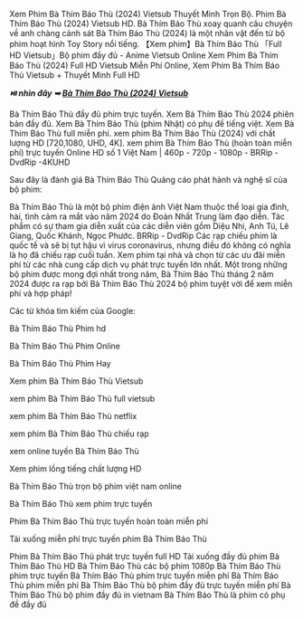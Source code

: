 Xem Phim Bà Thím Báo Thù (2024) Vietsub Thuyết Minh Trọn Bộ. Phim Bà Thím Báo Thù (2024) Vietsub HD. Bà Thím Báo Thù xoay quanh câu chuyện về anh chàng cảnh sát Bà Thím Báo Thù (2024) là một nhân vật đến từ bộ phim hoạt hình Toy Story nổi tiếng. 【Xem phim】Bà Thím Báo Thù 「Full HD Vietsub」Bộ phim đầy đủ - Anime Vietsub Online Xem Phim Bà Thím Báo Thù (2024) Full HD Vietsub Miễn Phí Online, Xem Phim Bà Thím Báo Thù Vietsub + Thuyết Minh Full HD

<p><b><I>⏯️ nhìn đây ➥ <a href="https://t.co/lJnDzXNoGg" rel="noopener">Bà Thím Báo Thù (2024) Vietsub</a></I></b></p>

Bà Thím Báo Thù đầy đủ phim trực tuyến. Xem Bà Thím Báo Thù 2024 phiên bản đầy đủ. Xem Bà Thím Báo Thù (phim Nhật) có phụ đề tiếng việt. Xem Bà Thím Báo Thù full miễn phí. xem phim Bà Thím Báo Thù (2024) với chất lượng HD [720,1080, UHD, 4K]. xem phim Bà Thím Báo Thù (hoàn toàn miễn phí) trực tuyến
Online HD số 1 Việt Nam | 460p - 720p - 1080p - BRRip - DvdRip -4KUHD

Sau đây là đánh giá Bà Thím Báo Thù Quảng cáo phát hành và nghệ sĩ của bộ phim:

Bà Thím Báo Thù là một bộ phim điện ảnh Việt Nam thuộc thể loại gia đình, hài, tình cảm ra mắt vào năm 2024 do Đoàn Nhất Trung làm đạo diễn. Tác phẩm có sự tham gia diễn xuất của các diễn viên gồm Diệu Nhi, Anh Tú, Lê Giang, Quốc Khánh, Ngọc Phước.
BRRip - DvdRip
Các rạp chiếu phim là quốc tế và sẽ bị tụt hậu vì virus coronavirus, nhưng điều đó không có nghĩa là họ đã chiếu rạp cuối tuần. Xem phim tại nhà và chọn từ các ưu đãi miễn phí từ các nhà cung cấp dịch vụ phát trực tuyến lớn nhất.
Một trong những bộ phim được mong đợi nhất trong năm, Bà Thím Báo Thù tháng 2 năm 2024 được ra rạp bởi
Bà Thím Báo Thù 2024 bộ phim tuyệt vời để xem miễn phí và hợp pháp!

Các từ khóa tìm kiếm của Google:

Bà Thím Báo Thù Phim hd

Bà Thím Báo Thù Phim Online

Bà Thím Báo Thù Phim Hay

Xem phim Bà Thím Báo Thù Vietsub

xem phim Bà Thím Báo Thù full vietsub

xem phim Bà Thím Báo Thù netflix

xem phim Bà Thím Báo Thù chiếu rạp

xem online tuyến Bà Thím Báo Thù

Xem phim lồng tiếng chất lượng HD

Bà Thím Báo Thù trọn bộ phim việt nam online

Bà Thím Báo Thù xem phim trực tuyến

Phim Bà Thím Báo Thù trực tuyến hoàn toàn miễn phí

Tải xuống miễn phí trực tuyến phim Bà Thím Báo Thù

Phim Bà Thím Báo Thù phát trực tuyến full HD
Tải xuống đầy đủ phim Bà Thím Báo Thù HD
Bà Thím Báo Thù các bộ phim 1080p
Bà Thím Báo Thù phim trực tuyến
Bà Thím Báo Thù phim trực tuyến miễn phí
Bà Thím Báo Thù phim miễn phí
Bà Thím Báo Thù bộ phim đầy đủ trực tuyến miễn phí
Bà Thím Báo Thù bộ phim đầy đủ in vietnam
Bà Thím Báo Thù là phim có phụ đề đầy đủ
